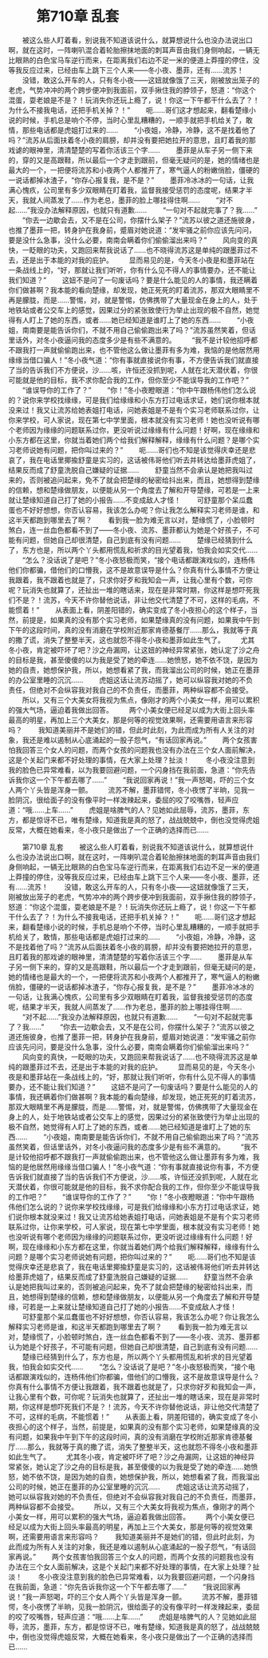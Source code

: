 # 　　第710章 乱套
　　被这么些人盯着看，别说我不知道该说什么，就算想说什么也没办法说出口啊，就在这时，一阵喇叭混合着轮胎擦抹地面的刺耳声音由我们身侧响起，一辆无比眼熟的白色宝马车逆行而来，在距离我们右边不足一米的便道上莽撞的停住，没等我反应过来，已经由车上跳下三个人来——冬小夜、墨菲，还有……流苏！
　　没错，敢这么开车的人，只有冬小夜——这妞就像饿了三天，刚被放出笼子的老虎，气势冲冲的两个跨步便冲到我面前，双手揪住我的脖领子，怒道：“你这个混蛋，耍老娘是不是？！玩消失你还玩上瘾了，说！你这一下午都干什么去了？！为什么不接我电话，还把手机关掉？！”
　　呃……哥们这才想起来，翻看楚缘小说的时候，手机总是响个不停，当时心里乱糟糟的，一顺手就把手机给关了，敢情，那些电话都是虎姐打过来的……
　　“小夜姐，冷静，冷静，这不是找着他了吗？”流苏从后面扶着冬小夜的肩膀，却并没有要把她拉开的意思，且盯着我的那戏谑的眼神里，清清楚楚的写着你活该三个字……
　　墨菲是从车子另一侧下来的，穿的又是高跟鞋，所以最后一个才走到跟前，但毫无疑问的是，她的情绪也是最大的一个，一把便将流苏和小夜两个人都推开了，寒气逼人的粉嫩俏脸，僵硬的一说话都掉冰渣子，“你存心报复我，是不是？”
　　墨菲冷冰冰的一句话，让我满心愧疚，公司里有多少双眼睛在盯着我，监督我接受惩罚的态度呢，结果才半天，我就人间蒸发了……作为老总，墨菲的脸上哪挂得住啊……
　　“对不起……”我没办法解释原因，也就只有道歉……
　　“一句对不起就完事了？我……”
　　“你去一边歇会去，又不是在公司，你摆什么架子？”流苏以彼之道还施彼身，也推了墨菲一把，转身护在我身前，蹙眉对她说道：“发牢骚之前你应该先问问，要是没什么急事，没什么必要，南南会瞒着你们偷偷溜出来吗？”
　　风向变的真快，一眨眼的功夫，又跑回来帮我说话了……也不晓得流苏这是单纯的跟墨菲过不去，还是出于本能的对我的庇护。
　　显而易见的是，今天冬小夜是和墨菲站在一条战线上的，“好，那就让我们听听，你有什么见不得人的事情要办，还不能让我们知道？”
　　这妞不是问了一句废话吗？要是什么能见的人的事情，我还瞒着你们做甚啊？我本能的看向楚缘，却发现，她正死死的盯着流苏，那双大眼睛里不再是朦胧，而是……警惕，对，就是警惕，仿佛携带了大量现金在身上的人，处于地铁站或者公交车上的感觉，因果过分的紧张致使行为举止出现的极不自然，她觉得有人盯上了她的东西，或者……她已经知道是谁盯上了她的东西……
　　“小夜姐，南南要是能告诉你们，不就不用自己偷偷跑出来了吗？”流苏虽然笑着，但话里话外，对冬小夜逼问我的态度多少是有些不满意的。
　　“我不是计较他招呼都不跟我打一声就偷偷跑出来，也不管他这么做让墨菲有多为难，我恼的是他居然用缘缘当借口骗人！”冬小夜气道：“你有事就直接说你有事，不方便告诉我们就直接了当的告诉我们不方便说，沙……咳，许恒还没抓到呢，人就在北天潜伏着，你很可能就是他的目标，我不求你配合我的工作，但你至少不能误导我的工作吧？”
　　“谁误导你的工作了？”
　　“你！”冬小夜瞪眼道：“你中午跟杨伟他们怎么说的？说你来学校找缘缘，可是我们给缘缘和小东方打过电话求证，她们说你根本就没来过！我又让流苏给她表姐打电话，问她表姐是不是有个实习老师联系过你，让你来学校，可人家说，现在第七中学里面，根本就没有实习老师！她也没听说有哪个老师因为缘缘的问题联系过你，更没听说过缘缘有什么问题！好啊，现在缘缘和小东方都在这里，你就当着她们两个给我们解释解释，缘缘有什么问题？是哪个实习老师说她有问题，把你叫过来的？”
　　呃……哥们也不知是该觉得庆幸还是悲哀了，我在电话里揶揄舒童是实习的，这话被伟哥他们听去并转达给墨菲虎姐了，结果反而成了舒童洗脱自己嫌疑的证据……
　　舒童当然不会承认是她把我叫过来的，否则被追问起来，免不了就会把楚缘的秘密给抖出来，而且，她想得到楚缘的信赖，想和楚缘做朋友，以便能从另一个角度去了解和开导楚缘，可若是一上来就让楚缘知道自己打了她的小报告……不变成敌人才怪！
　　可舒童那个呆瓜蠢蛋也不好好想想，你否认容易，我该怎么办呢？你让我怎么解释实习老师是谁，和这半天都跑到哪里去了啊？
　　看到我一脸为难无言以对，楚缘慌了，小脸顿时煞白，连一丝血色都看不到了——冬小夜、流苏、墨菲都认为她是个好孩子，不可能有问题，但她自己却很清楚，自己到底有没有问题……
　　楚缘已经猜到什么了，东方也是，所以两个丫头都用慌乱和祈求的目光望着我，怕我会如实交代……
　　“怎么？没话说了是吧？”冬小夜怒极而笑，“接个电话都跟演戏似的，连杨伟他们你都骗，借他们的口懵我，这不是故意误导是什么？你真有什么事情不方便让我跟着，我不跟着也就是了，只求你好歹和我知会一声，让我心里有个数，可你呢？玩消失也就算了，还扯出一堆的瞎话来，现在是非常时期，你这样是想吓死我们不是？！流苏，今天不许你替他说话，非让他交代清楚了不可，这样的毛病，不能惯着！”
　　从表面上看，阴差阳错的，确实变成了冬小夜担心的这个样子，当然，前提是，如果真的没有那个实习老师，如果楚缘真的没有问题，如果我中午到下午的这段时间，真的没有消磨在学校附近那家肯德基餐厅……那么，我就等于真的撒了谎，消失了整整半天，这也就怨不得冬小夜和墨菲如此生气了。
　　尤其冬小夜，肯定被吓坏了吧？沙之舟漏网，让这妞的神经异常紧张，她认定了沙之舟的目标是我，甚至傻傻的以为我是受了她的牵连……她愤怒，她不依不饶，是因为她的自责，她想保护我，所以，她想看紧了我，而我溜出公司的时候，她正在墨菲的办公室里睡的沉沉……
　　虎姐这话让流苏动摇了，她可以纵容我对她的不负责任，但绝对不会纵容我对我自己的不负责任，而墨菲，两种纵容都不会接受。
　　所以，又有三个大美女将我视为焦点，像刚才的两个小美女一样，用可以累积的强大气场，逼迫着我做出回答。
　　两个小美女便已经足以成为大街上回头率最高的明星，再加上三个大美女，那是何等的视觉效果啊，还需要用语言来形容吗？
　　我知道美丽并不是她们的错，但此时此刻，为此而成为所有人关注的对象，我还是难以遏制从心底涌起的一股子怨气，“有话回家再说。”
　　两个女孩害怕我回答三个女人的问题，而两个女孩的问题我也没有办法在三个女人面前解决，这是个关起门来都不好处理的事情，在大家上处理？扯淡！
　　冬小夜没注意到我的脸色已异常难看，以为我要回避问题，一个闪身挡在我前面，急道：“你先告诉我你这一个下午都去哪了……”
　　“我说回家再说！”我一声怒喝，吓的三个女人两个丫头皆是浑身一颤。
　　流苏不解，墨菲错愕，冬小夜愣了半晌，见我一脸阴沉，很给面子的没有像平时一样泼辣起来，委屈的咬了咬嘴唇，轻声应道：“哦……上车……”
　　虎姐是啥脾气的人？见她如此屈辱，流苏，墨菲，东方，都是惊讶不已，唯有楚缘，知道我是真的怒了，战战兢兢中，倒也没觉得虎姐反常，大概在她看来，冬小夜只是做出了一个正确的选择而已……

　　第710章 乱套
　　被这么些人盯着看，别说我不知道该说什么，就算想说什么也没办法说出口啊，就在这时，一阵喇叭混合着轮胎擦抹地面的刺耳声音由我们身侧响起，一辆无比眼熟的白色宝马车逆行而来，在距离我们右边不足一米的便道上莽撞的停住，没等我反应过来，已经由车上跳下三个人来——冬小夜、墨菲，还有……流苏！
　　没错，敢这么开车的人，只有冬小夜——这妞就像饿了三天，刚被放出笼子的老虎，气势冲冲的两个跨步便冲到我面前，双手揪住我的脖领子，怒道：“你这个混蛋，耍老娘是不是？！玩消失你还玩上瘾了，说！你这一下午都干什么去了？！为什么不接我电话，还把手机关掉？！”
　　呃……哥们这才想起来，翻看楚缘小说的时候，手机总是响个不停，当时心里乱糟糟的，一顺手就把手机给关了，敢情，那些电话都是虎姐打过来的……
　　“小夜姐，冷静，冷静，这不是找着他了吗？”流苏从后面扶着冬小夜的肩膀，却并没有要把她拉开的意思，且盯着我的那戏谑的眼神里，清清楚楚的写着你活该三个字……
　　墨菲是从车子另一侧下来的，穿的又是高跟鞋，所以最后一个才走到跟前，但毫无疑问的是，她的情绪也是最大的一个，一把便将流苏和小夜两个人都推开了，寒气逼人的粉嫩俏脸，僵硬的一说话都掉冰渣子，“你存心报复我，是不是？”
　　墨菲冷冰冰的一句话，让我满心愧疚，公司里有多少双眼睛在盯着我，监督我接受惩罚的态度呢，结果才半天，我就人间蒸发了……作为老总，墨菲的脸上哪挂得住啊……
　　“对不起……”我没办法解释原因，也就只有道歉……
　　“一句对不起就完事了？我……”
　　“你去一边歇会去，又不是在公司，你摆什么架子？”流苏以彼之道还施彼身，也推了墨菲一把，转身护在我身前，蹙眉对她说道：“发牢骚之前你应该先问问，要是没什么急事，没什么必要，南南会瞒着你们偷偷溜出来吗？”
　　风向变的真快，一眨眼的功夫，又跑回来帮我说话了……也不晓得流苏这是单纯的跟墨菲过不去，还是出于本能的对我的庇护。
　　显而易见的是，今天冬小夜是和墨菲站在一条战线上的，“好，那就让我们听听，你有什么见不得人的事情要办，还不能让我们知道？”
　　这妞不是问了一句废话吗？要是什么能见的人的事情，我还瞒着你们做甚啊？我本能的看向楚缘，却发现，她正死死的盯着流苏，那双大眼睛里不再是朦胧，而是……警惕，对，就是警惕，仿佛携带了大量现金在身上的人，处于地铁站或者公交车上的感觉，因果过分的紧张致使行为举止出现的极不自然，她觉得有人盯上了她的东西，或者……她已经知道是谁盯上了她的东西……
　　“小夜姐，南南要是能告诉你们，不就不用自己偷偷跑出来了吗？”流苏虽然笑着，但话里话外，对冬小夜逼问我的态度多少是有些不满意的。
　　“我不是计较他招呼都不跟我打一声就偷偷跑出来，也不管他这么做让墨菲有多为难，我恼的是他居然用缘缘当借口骗人！”冬小夜气道：“你有事就直接说你有事，不方便告诉我们就直接了当的告诉我们不方便说，沙……咳，许恒还没抓到呢，人就在北天潜伏着，你很可能就是他的目标，我不求你配合我的工作，但你至少不能误导我的工作吧？”
　　“谁误导你的工作了？”
　　“你！”冬小夜瞪眼道：“你中午跟杨伟他们怎么说的？说你来学校找缘缘，可是我们给缘缘和小东方打过电话求证，她们说你根本就没来过！我又让流苏给她表姐打电话，问她表姐是不是有个实习老师联系过你，让你来学校，可人家说，现在第七中学里面，根本就没有实习老师！她也没听说有哪个老师因为缘缘的问题联系过你，更没听说过缘缘有什么问题！好啊，现在缘缘和小东方都在这里，你就当着她们两个给我们解释解释，缘缘有什么问题？是哪个实习老师说她有问题，把你叫过来的？”
　　呃……哥们也不知是该觉得庆幸还是悲哀了，我在电话里揶揄舒童是实习的，这话被伟哥他们听去并转达给墨菲虎姐了，结果反而成了舒童洗脱自己嫌疑的证据……
　　舒童当然不会承认是她把我叫过来的，否则被追问起来，免不了就会把楚缘的秘密给抖出来，而且，她想得到楚缘的信赖，想和楚缘做朋友，以便能从另一个角度去了解和开导楚缘，可若是一上来就让楚缘知道自己打了她的小报告……不变成敌人才怪！
　　可舒童那个呆瓜蠢蛋也不好好想想，你否认容易，我该怎么办呢？你让我怎么解释实习老师是谁，和这半天都跑到哪里去了啊？
　　看到我一脸为难无言以对，楚缘慌了，小脸顿时煞白，连一丝血色都看不到了——冬小夜、流苏、墨菲都认为她是个好孩子，不可能有问题，但她自己却很清楚，自己到底有没有问题……
　　楚缘已经猜到什么了，东方也是，所以两个丫头都用慌乱和祈求的目光望着我，怕我会如实交代……
　　“怎么？没话说了是吧？”冬小夜怒极而笑，“接个电话都跟演戏似的，连杨伟他们你都骗，借他们的口懵我，这不是故意误导是什么？你真有什么事情不方便让我跟着，我不跟着也就是了，只求你好歹和我知会一声，让我心里有个数，可你呢？玩消失也就算了，还扯出一堆的瞎话来，现在是非常时期，你这样是想吓死我们不是？！流苏，今天不许你替他说话，非让他交代清楚了不可，这样的毛病，不能惯着！”
　　从表面上看，阴差阳错的，确实变成了冬小夜担心的这个样子，当然，前提是，如果真的没有那个实习老师，如果楚缘真的没有问题，如果我中午到下午的这段时间，真的没有消磨在学校附近那家肯德基餐厅……那么，我就等于真的撒了谎，消失了整整半天，这也就怨不得冬小夜和墨菲如此生气了。
　　尤其冬小夜，肯定被吓坏了吧？沙之舟漏网，让这妞的神经异常紧张，她认定了沙之舟的目标是我，甚至傻傻的以为我是受了她的牵连……她愤怒，她不依不饶，是因为她的自责，她想保护我，所以，她想看紧了我，而我溜出公司的时候，她正在墨菲的办公室里睡的沉沉……
　　虎姐这话让流苏动摇了，她可以纵容我对她的不负责任，但绝对不会纵容我对我自己的不负责任，而墨菲，两种纵容都不会接受。
　　所以，又有三个大美女将我视为焦点，像刚才的两个小美女一样，用可以累积的强大气场，逼迫着我做出回答。
　　两个小美女便已经足以成为大街上回头率最高的明星，再加上三个大美女，那是何等的视觉效果啊，还需要用语言来形容吗？
　　我知道美丽并不是她们的错，但此时此刻，为此而成为所有人关注的对象，我还是难以遏制从心底涌起的一股子怨气，“有话回家再说。”
　　两个女孩害怕我回答三个女人的问题，而两个女孩的问题我也没有办法在三个女人面前解决，这是个关起门来都不好处理的事情，在大家上处理？扯淡！
　　冬小夜没注意到我的脸色已异常难看，以为我要回避问题，一个闪身挡在我前面，急道：“你先告诉我你这一个下午都去哪了……”
　　“我说回家再说！”我一声怒喝，吓的三个女人两个丫头皆是浑身一颤。
　　流苏不解，墨菲错愕，冬小夜愣了半晌，见我一脸阴沉，很给面子的没有像平时一样泼辣起来，委屈的咬了咬嘴唇，轻声应道：“哦……上车……”
　　虎姐是啥脾气的人？见她如此屈辱，流苏，墨菲，东方，都是惊讶不已，唯有楚缘，知道我是真的怒了，战战兢兢中，倒也没觉得虎姐反常，大概在她看来，冬小夜只是做出了一个正确的选择而已……
